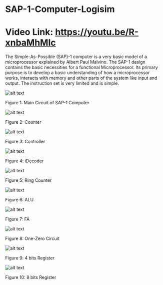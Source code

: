 # SAP-1-Computer-Logisim


# Video Link: https://youtu.be/R-xnbaMhMIc


The Simple-As-Possible (SAP)-1 computer is a very basic model of a microprocessor explained by Albert Paul Malvino. The SAP-1 design contains the basic necessities for a functional Microprocessor. Its primary purpose is to develop a basic understanding of how a microprocessor works, interacts with memory and other parts of the system like input and output. The instruction set is very limited and is simple.


![alt text](https://github.com/wnoyan/SAP-1-Computer-Logisim/blob/master/images/main.JPG)


Figure 1: Main Circuit of SAP-1 Computer


![alt text](https://github.com/wnoyan/SAP-1-Computer-Logisim/blob/master/images/Counter.JPG)


Figure 2: Counter


![alt text](https://github.com/wnoyan/SAP-1-Computer-Logisim/blob/master/images/Controller.JPG)


Figure 3: Controller


![alt text](https://github.com/wnoyan/SAP-1-Computer-Logisim/blob/master/images/iDecoder.JPG)


Figure 4: iDecoder


![alt text](https://github.com/wnoyan/SAP-1-Computer-Logisim/blob/master/images/Ring%20Counter.JPG)


Figure 5: Ring Counter


![alt text](https://github.com/wnoyan/SAP-1-Computer-Logisim/blob/master/images/ALU.JPG)


Figure 6: ALU


![alt text](https://github.com/wnoyan/SAP-1-Computer-Logisim/blob/master/images/FA.JPG)


Figure 7: FA


![alt text](https://github.com/wnoyan/SAP-1-Computer-Logisim/blob/master/images/One-Zero%20Circuit.JPG)


Figure 8: One-Zero Circuit


![alt text](https://github.com/wnoyan/SAP-1-Computer-Logisim/blob/master/images/4%20bits%20Register.JPG)


Figure 9: 4 bits Register


![alt text](https://github.com/wnoyan/SAP-1-Computer-Logisim/blob/master/images/8%20bits%20Register.JPG)


Figure 10: 8 bits Register

